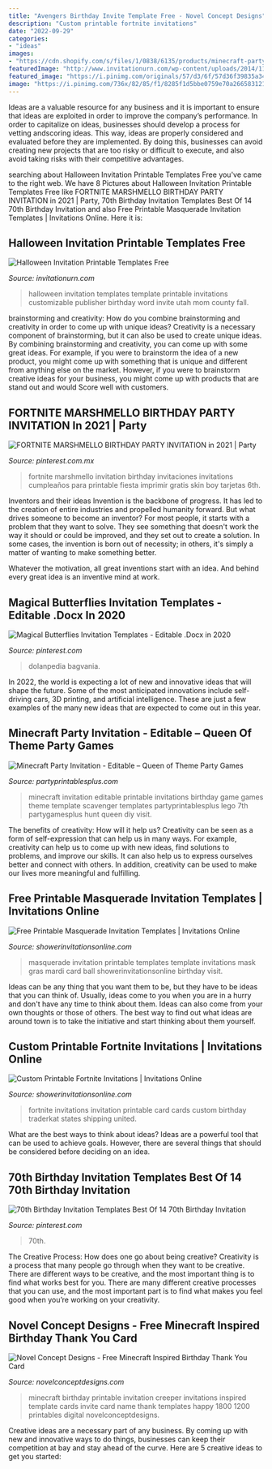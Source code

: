 ```yaml
---
title: "Avengers Birthday Invite Template Free - Novel Concept Designs"
description: "Custom printable fortnite invitations"
date: "2022-09-29"
categories:
- "ideas"
images:
- "https://cdn.shopify.com/s/files/1/0838/6135/products/minecraft-party-invitation-editable-printable_1200x1200.jpg?v=1474143215"
featuredImage: "http://www.invitationurn.com/wp-content/uploads/2014/11/halloween_invitation_templates_free_word.jpg"
featured_image: "https://i.pinimg.com/originals/57/d3/6f/57d36f39835a34e1e12afe6e205c85aa.png"
image: "https://i.pinimg.com/736x/82/85/f1/8285f1d5bbe0759e70a266583121529e.jpg"
---
```



Ideas are a valuable resource for any business and it is important to ensure that ideas are exploited in order to improve the company’s performance. In order to capitalize on ideas, businesses should develop a process for vetting andscoring ideas. This way, ideas are properly considered and evaluated before they are implemented. By doing this, businesses can avoid creating new projects that are too risky or difficult to execute, and also avoid taking risks with their competitive advantages.

	

		
searching about Halloween Invitation Printable Templates Free you've came to the right web. We have 8 Pictures about Halloween Invitation Printable Templates Free like FORTNITE MARSHMELLO BIRTHDAY PARTY INVITATION in 2021 | Party, 70th Birthday Invitation Templates Best Of 14 70th Birthday Invitation and also Free Printable Masquerade Invitation Templates | Invitations Online. Here it is:
		
    
## Halloween Invitation Printable Templates Free

<img loading=lazy src="http://www.invitationurn.com/wp-content/uploads/2014/11/halloween_invitation_templates_free_word.jpg" onerror="this.onerror=null;this.src='https://tse3.mm.bing.net/th?id=OIP.hhRyrnIvbGOndKxr_Q-alwHaKX&amp;pid=15.1';" alt="Halloween Invitation Printable Templates Free">

_Source: invitationurn.com_

>halloween invitation templates template printable invitations customizable publisher birthday word invite utah mom county fall. 

	

brainstorming and creativity: How do you combine brainstorming and creativity in order to come up with unique ideas?
Creativity is a necessary component of brainstorming, but it can also be used to create unique ideas. By combining brainstorming and creativity, you can come up with some great ideas. For example, if you were to brainstorm the idea of a new product, you might come up with something that is unique and different from anything else on the market. However, if you were to brainstorm creative ideas for your business, you might come up with products that are stand out and would Score well with customers.

    
## FORTNITE MARSHMELLO BIRTHDAY PARTY INVITATION In 2021 | Party

<img loading=lazy src="https://i.pinimg.com/736x/d1/be/e6/d1bee66e0f5746a908a626b883fa7eea.jpg" onerror="this.onerror=null;this.src='https://tse1.mm.bing.net/th?id=OIP.BG57RRq1t-JLGGwBr0EH5AHaKX&amp;pid=15.1';" alt="FORTNITE MARSHMELLO BIRTHDAY PARTY INVITATION in 2021 | Party">

_Source: pinterest.com.mx_

>fortnite marshmello invitation birthday invitaciones invitations cumpleaños para printable fiesta imprimir gratis skin boy tarjetas 6th. 

	

Inventors and their ideas
Invention is the backbone of progress. It has led to the creation of entire industries and propelled humanity forward. But what drives someone to become an inventor?
For most people, it starts with a problem that they want to solve. They see something that doesn't work the way it should or could be improved, and they set out to create a solution. In some cases, the invention is born out of necessity; in others, it's simply a matter of wanting to make something better.

Whatever the motivation, all great inventions start with an idea. And behind every great idea is an inventive mind at work.

    
## Magical Butterflies Invitation Templates - Editable .Docx In 2020

<img loading=lazy src="https://i.pinimg.com/originals/57/d3/6f/57d36f39835a34e1e12afe6e205c85aa.png" onerror="this.onerror=null;this.src='https://tse3.mm.bing.net/th?id=OIP.v2kiN9Oppb3eVNqinZB_TQHaKW&amp;pid=15.1';" alt="Magical Butterflies Invitation Templates - Editable .Docx in 2020">

_Source: pinterest.com_

>dolanpedia bagvania. 

	

In 2022, the world is expecting a lot of new and innovative ideas that will shape the future. Some of the most anticipated innovations include self-driving cars, 3D printing, and artificial intelligence. These are just a few examples of the many new ideas that are expected to come out in this year.

    
## Minecraft Party Invitation - Editable – Queen Of Theme Party Games

<img loading=lazy src="https://cdn.shopify.com/s/files/1/0838/6135/products/minecraft-party-invitation-editable-printable_1200x1200.jpg?v=1474143215" onerror="this.onerror=null;this.src='https://tse2.mm.bing.net/th?id=OIP.Qm2I2teosoU6AKMGyUtajgHaKX&amp;pid=15.1';" alt="Minecraft Party Invitation - Editable – Queen of Theme Party Games">

_Source: partyprintablesplus.com_

>minecraft invitation editable printable invitations birthday game games theme template scavenger templates partyprintablesplus lego 7th partygamesplus hunt queen diy visit. 

	

The benefits of creativity: How will it help us?
Creativity can be seen as a form of self-expression that can help us in many ways. For example, creativity can help us to come up with new ideas, find solutions to problems, and improve our skills. It can also help us to express ourselves better and connect with others. In addition, creativity can be used to make our lives more meaningful and fulfilling.

    
## Free Printable Masquerade Invitation Templates | Invitations Online

<img loading=lazy src="https://www.showerinvitationsonline.com/wp-content/uploads/2017/10/Free-Printable-Masquerade-Invitation-Card.jpg" onerror="this.onerror=null;this.src='https://tse2.mm.bing.net/th?id=OIP.LdFbcn4FfgcPkkiMo3ZUYQHaHf&amp;pid=15.1';" alt="Free Printable Masquerade Invitation Templates | Invitations Online">

_Source: showerinvitationsonline.com_

>masquerade invitation printable templates template invitations mask gras mardi card ball showerinvitationsonline birthday visit. 

	

Ideas can be any thing that you want them to be, but they have to be ideas that you can think of. Usually, ideas come to you when you are in a hurry and don't have any time to think about them. Ideas can also come from your own thoughts or those of others. The best way to find out what ideas are around town is to take the initiative and start thinking about them yourself.

    
## Custom Printable Fortnite Invitations | Invitations Online

<img loading=lazy src="https://www.showerinvitationsonline.com/wp-content/uploads/2019/06/Free-Fortnite-Invitation-Card-1024x597.jpg" onerror="this.onerror=null;this.src='https://tse3.mm.bing.net/th?id=OIP.TulsibmLtYr0OeeMvJMWoAHaEU&amp;pid=15.1';" alt="Custom Printable Fortnite Invitations | Invitations Online">

_Source: showerinvitationsonline.com_

>fortnite invitations invitation printable card cards custom birthday traderkat states shipping united. 

	

What are the best ways to think about ideas?
Ideas are a powerful tool that can be used to achieve goals. However, there are several things that should be considered before deciding on an idea.

    
## 70th Birthday Invitation Templates Best Of 14 70th Birthday Invitation

<img loading=lazy src="https://i.pinimg.com/736x/82/85/f1/8285f1d5bbe0759e70a266583121529e.jpg" onerror="this.onerror=null;this.src='https://tse3.mm.bing.net/th?id=OIP.1At5GwTQul5adAzjCrga5wHaF6&amp;pid=15.1';" alt="70th Birthday Invitation Templates Best Of 14 70th Birthday Invitation">

_Source: pinterest.com_

>70th. 

	

The Creative Process: How does one go about being creative?
Creativity is a process that many people go through when they want to be creative. There are different ways to be creative, and the most important thing is to find what works best for you. There are many different creative processes that you can use, and the most important part is to find what makes you feel good when you’re working on your creativity.

    
## Novel Concept Designs - Free Minecraft Inspired Birthday Thank You Card

<img loading=lazy src="http://cdn.shopify.com/s/files/1/0248/3042/products/MinecraftCreeperBlank_3d1c9e4d-2b65-4765-8060-ac2d4c37f0f9_1024x1024.jpg?v=1378906933" onerror="this.onerror=null;this.src='https://tse3.mm.bing.net/th?id=OIP.jGlac1f5UmN7tT72RNXyVQHaE8&amp;pid=15.1';" alt="Novel Concept Designs - Free Minecraft Inspired Birthday Thank You Card">

_Source: novelconceptdesigns.com_

>minecraft birthday printable invitation creeper invitations inspired template cards invite card name thank templates happy 1800 1200 printables digital novelconceptdesigns. 

	

Creative ideas are a necessary part of any business. By coming up with new and innovative ways to do things, businesses can keep their competition at bay and stay ahead of the curve. Here are 5 creative ideas to get you started:

